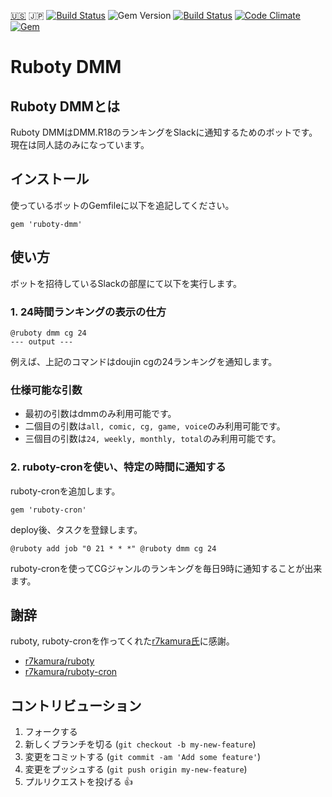 [:us:](../../README.md) :jp: [![Build Status](https://travis-ci.org/sachin21/ruboty-dmm.svg?branch=master)](https://travis-ci.org/sachin21/ruboty-dmm) ![Gem Version](https://badge.fury.io/rb/ruboty-dmm.svg) [![Build Status](https://travis-ci.org/sachin21/ruboty-dmm.svg?branch=master)](https://travis-ci.org/sachin21/ruboty-dmm) [![Code Climate](https://codeclimate.com/github/sachin21/ruboty-dmm/badges/gpa.svg)](https://codeclimate.com/github/sachin21/ruboty-dmm) [![Gem](https://img.shields.io/gem/dt/ruboty-dmm.svg)](https://rubygems.org/gems/ruboty-dmm)

# Ruboty DMM

## Ruboty DMMとは
Ruboty DMMはDMM.R18のランキングをSlackに通知するためのボットです。
現在は同人誌のみになっています。

## インストール
使っているボットのGemfileに以下を追記してください。

```
gem 'ruboty-dmm'
```

## 使い方
ボットを招待しているSlackの部屋にて以下を実行します。

### 1. 24時間ランキングの表示の仕方

```
@ruboty dmm cg 24
--- output ---
```

例えば、上記のコマンドはdoujin cgの24ランキングを通知します。

### 仕様可能な引数
- 最初の引数はdmmのみ利用可能です。
- 二個目の引数は`all, comic, cg, game, voice`のみ利用可能です。
- 三個目の引数は`24, weekly, monthly, total`のみ利用可能です。


### 2. ruboty-cronを使い、特定の時間に通知する
ruboty-cronを追加します。

```
gem 'ruboty-cron'
```

deploy後、タスクを登録します。

```
@ruboty add job "0 21 * * *" @ruboty dmm cg 24
```

ruboty-cronを使ってCGジャンルのランキングを毎日9時に通知することが出来ます。

## 謝辞
ruboty, ruboty-cronを作ってくれた[r7kamura氏](https://github.com/r7kamura)に感謝。

- [r7kamura/ruboty](https://github.com/r7kamura/ruboty)
- [r7kamura/ruboty-cron](https://github.com/r7kamura/ruboty-cron)

## コントリビューション

1. フォークする
2. 新しくブランチを切る (`git checkout -b my-new-feature`)
3. 変更をコミットする (`git commit -am 'Add some feature'`)
4. 変更をプッシュする (`git push origin my-new-feature`)
5. プルリクエストを投げる :+1:
